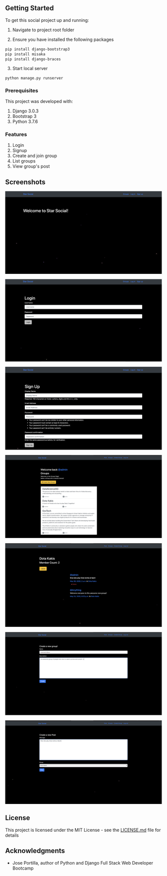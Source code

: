 ## Getting Started
To get this social project up and running:

1. Navigate to project root folder

2. Ensure you have installed the following packages
```
pip install django-bootstrap3
pip install misaka
pip install django-braces
```

3. Start local server
```
python manage.py runserver
```

### Prerequisites
This project was developed with:
1. Django 3.0.3
2. Bootstrap 3
3. Python 3.7.6

### Features
1. Login
2. Signup
3. Create and join group
4. List groups
5. View group's post

## Screenshots
![home](/images/home.png) 

![login](/images/login.png) 

![home](/images/signup.png) 

![about](/images/group_list.png)

![about](/images/group_detail.png)

![home](/images/new_group.png) 

![home](/images/new_post.png) 


## License

This project is licensed under the MIT License - see the [LICENSE.md](LICENSE) file for details

## Acknowledgments
* Jose Portilla, author of Python and Django Full Stack Web Developer Bootcamp




